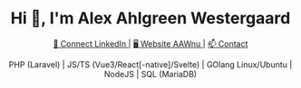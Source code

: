 <h1 align="center">Hi 👋, I'm Alex Ahlgreen Westergaard</h1>
<p align="center">
  <a href="https://www.linkedin.com/in/alexwestergaard/">
    🤝 Connect LinkedIn
  </a> | <a href="https://aaw.nu">
    🖥️ Website AAWnu
  </a> | <a href="mailto:aaw@aaw.nu">
    📫 Contact
  </a>
</p>
<p align="center">
  PHP (Laravel) | JS/TS (Vue3/React[-native]/Svelte) | GOlang
  Linux/Ubuntu | NodeJS | SQL (MariaDB)
</p>
